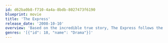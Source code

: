 ```yaml
---
id: d62ba0b8-f710-4a4a-8bdb-8027473f6190
blueprint: movie
title: 'The Express'
release_date: '2008-10-10'
overview: 'Based on the incredible true story, The Express follows the inspirational life of college football hero Ernie Davis, the first African-American to win the Heisman Trophy.'
genres: '[{"id": 18, "name": "Drama"}]'
---
```

